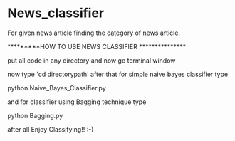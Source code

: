# News_classifier
For given news article finding the category of news article.

*********HOW TO USE NEWS CLASSIFIER ***************

put all code in any directory and now go terminal window

now type 'cd directorypath' after that for simple naive bayes classifier type

python Naive_Bayes_Classifier.py 

and for classifier using Bagging technique type

python Bagging.py


after all Enjoy Classifying!! :-)
